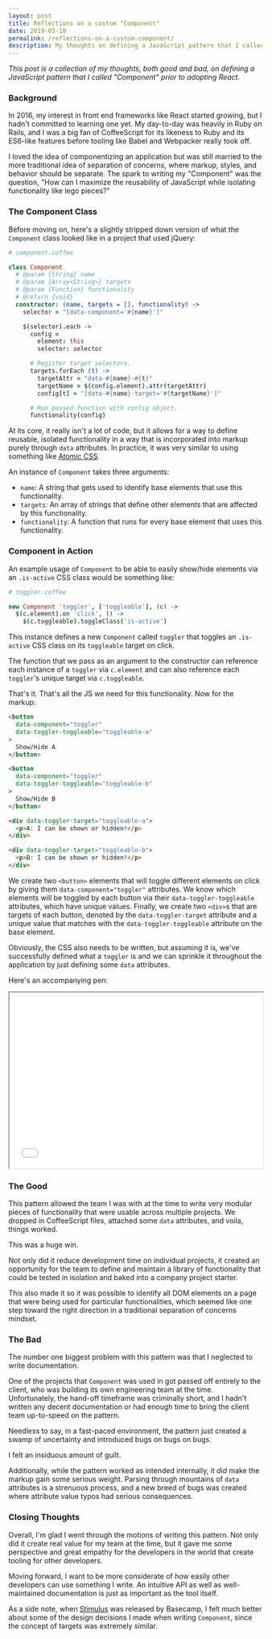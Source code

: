 ```yaml
---
layout: post
title: Reflections on a custom "Component"
date: 2019-03-10
permalink: /reflections-on-a-custom-component/
description: My thoughts on defining a JavaScript pattern that I called "component" from pre-React days.
---
```


_This post is a collection of my thoughts, both good and bad, on defining a JavaScript pattern that I called "Component" prior to adopting React._


### Background

In 2016, my interest in front end frameworks like React started growing, but I hadn't committed to learning one yet. My day-to-day was heavily in Ruby on Rails, and I was a big fan of CoffeeScript for its likeness to Ruby and its ES6-like features before tooling like Babel and Webpacker really took off.

I loved the idea of componentizing an application but was still married to the more traditional idea of separation of concerns, where markup, styles, and behavior should be separate. The spark to writing my "Component" was the question, "How can I maximize the reusability of JavaScript while isolating functionality like lego pieces?"


### The Component Class

Before moving on, here's a slightly stripped down version of what the `Component` class looked like in a project that used jQuery:

```coffeescript
# component.coffee

class Component
  # @param {String} name
  # @param {Array<String>} targets
  # @param {Function} functionality
  # @return {void}
  constructor: (name, targets = [], functionality) ->
    selector = "[data-component='#{name}']"

    $(selector).each ->
      config =
        element: this
        selector: selector

      # Register target selectors.
      targets.forEach (t) ->
        targetAttr = "data-#{name}-#{t}"
        targetName = $(config.element).attr(targetAttr)
        config[t] = "[data-#{name}-target='#{targetName}']"

      # Run passed function with config object.
      functionality(config)
```

At its core, it really isn't a lot of code, but it allows for a way to define reusable, isolated functionality in a way that is incorporated into markup purely through `data` attributes. In practice, it was very similar to using something like [Atomic CSS](https://acss.io/).

An instance of `Component` takes three arguments:

- `name`: A string that gets used to identify base elements that use this functionality.
- `targets`: An array of strings that define other elements that are affected by this functionality.
- `functionality`: A function that runs for every base element that uses this functionality.


### Component in Action

An example usage of `Component` to be able to easily show/hide elements via an `.is-active` CSS class would be something like:

```coffeescript
# toggler.coffee

new Component 'toggler', ['toggleable'], (c) ->
  $(c.element).on 'click', () ->
    $(c.toggleable).toggleClass('is-active')
```

This instance defines a new `Component` called `toggler` that toggles an `.is-active` CSS class on its `toggleable` target on click.

The function that we pass as an argument to the constructor can reference each instance of a `toggler` via `c.element` and can also reference each `toggler`'s unique target via `c.toggleable`.

That's it. That's all the JS we need for this functionality. Now for the markup:

```html
<button
  data-component="toggler"
  data-toggler-toggleable="toggleable-a"
>
  Show/Hide A
</button>

<button
  data-component="toggler"
  data-toggler-toggleable="toggleable-b"
>
  Show/Hide B
</button>

<div data-toggler-target="toggleable-a">
  <p>A: I can be shown or hidden!</p>
</div>

<div data-toggler-target="toggleable-b">
  <p>B: I can be shown or hidden!</p>
</div>
```

We create two `<button>` elements that will toggle different elements on click by giving them `data-component="toggler"` attributes. We know which elements will be toggled by each button via their `data-toggler-toggleable` attributes, which have unique values. Finally, we create two `<div>`s that are targets of each button, denoted by the `data-toggler-target` attribute and a unique value that matches with the `data-toggler-toggleable` attribute on the base element.

Obviously, the CSS also needs to be written, but assuming it is, we've successfully defined what a `toggler` is and we can sprinkle it throughout the application by just defining some `data` attributes.

Here's an accompanying pen:

<iframe height="350" style="width: 100%;" title="Component" src="//codepen.io/nshki_/embed/vPJGym/?height=265&theme-id=0&default-tab=js,result" allowfullscreen></iframe>


### The Good

This pattern allowed the team I was with at the time to write very modular pieces of functionality that were usable across multiple projects. We dropped in CoffeeScript files, attached some `data` attributes, and voila, things worked.

This was a huge win.

Not only did it reduce development time on individual projects, it created an opportunity for the team to define and maintain a library of functionality that could be tested in isolation and baked into a company project starter.

This also made it so it was possible to identify all DOM elements on a page that were being used for particular functionalities, which seemed like one step toward the right direction in a traditional separation of concerns mindset.


### The Bad

The number one biggest problem with this pattern was that I neglected to write documentation.

One of the projects that `Component` was used in got passed off entirely to the client, who was building its own engineering team at the time. Unfortunately, the hand-off timeframe was criminally short, and I hadn't written any decent documentation or had enough time to bring the client team up-to-speed on the pattern.

Needless to say, in a fast-paced environment, the pattern just created a swamp of uncertainty and introduced bugs on bugs on bugs.

I felt an insiduous amount of guilt.

Additionally, while the pattern worked as intended internally, it _did_ make the markup gain some serious weight. Parsing through mountains of `data` attributes is a strenuous process, and a new breed of bugs was created where attribute value typos had serious consequences.


### Closing Thoughts

Overall, I'm glad I went through the motions of writing this pattern. Not only did it create real value for my team at the time, but it gave me some perspective and great empathy for the developers in the world that create tooling for other developers.

Moving forward, I want to be more considerate of how easily other developers can use something I write. An intuitive API as well as well-maintained documentation is just as important as the tool itself.

As a side note, when [Stimulus](https://stimulusjs.org/) was released by Basecamp, I felt much better about some of the design decisions I made when writing `Component`, since the concept of targets was extremely similar.
